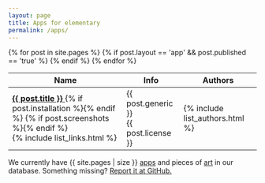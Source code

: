 ```yaml
---
layout: page
title: Apps for elementary
permalink: /apps/
---
```


<table class="overview tablesorter">
  <thead>
    <tr>
      <th>Name</th>
      <th>Info</th>
      <th>Authors</th>
    </tr>
  </thead>
  <tbody>
    {% for post in site.pages %}
      {% if post.layout == 'app' && post.published == 'true' %}
        <tr id="{{ post.url }}">
          <td>
            <a href="{{ site.baseurl }}{{ post.url }}" style="font-weight:bold">
              {{ post.title }}
            </a>
            {% if post.installation %}<span class="octicon octicon-package" title="Package available"></span>{% endif %}
            {% if post.screenshots %}<span class="octicon octicon-device-desktop" title="Screenshot available"></span>{% endif %}
            <br/>
            {% include list_links.html %}
          </td>
          <td>
            {{ post.generic }}<br/>
            {{ post.license }}
          </td>
          <td>
            {% include list_authors.html %}
          </td>
        </tr>
      {% endif %}
    {% endfor %}
  </tbody>
</table>

<p>
  We currently have {{ site.pages | size }} <a href="{{ site.baseurl }}/apps/">apps</a> and pieces of <a href="{{ site.baseurl }}/art/">art</a> in our database. Something missing? <a href="https://github.com/quassy/elementary-apps/issues/new">Report it at GitHub.</a>
</p>